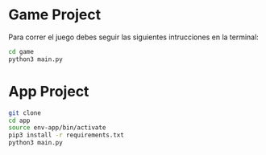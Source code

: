 # Game Project

Para correr el juego debes seguir las siguientes intrucciones en la terminal:

```sh
cd game 
python3 main.py
```

# App Project

```sh
git clone
cd app
source env-app/bin/activate
pip3 install -r requirements.txt 
python3 main.py
